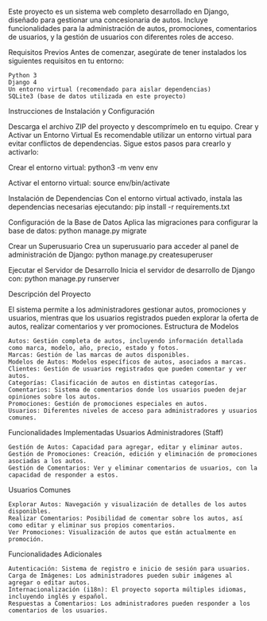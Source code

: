 Este proyecto es un sistema web completo desarrollado en Django, diseñado para gestionar una concesionaria de autos. Incluye funcionalidades para la administración de autos, promociones, comentarios de usuarios, y la gestión de usuarios con diferentes roles de acceso.

Requisitos Previos
Antes de comenzar, asegúrate de tener instalados los siguientes requisitos en tu entorno:

    Python 3
    Django 4
    Un entorno virtual (recomendado para aislar dependencias)
    SQLite3 (base de datos utilizada en este proyecto)

Instrucciones de Instalación y Configuración

Descarga el archivo ZIP del proyecto y descomprímelo en tu equipo.
Crear y Activar un Entorno Virtual
Es recomendable utilizar un entorno virtual para evitar conflictos de dependencias. Sigue estos pasos para crearlo y activarlo:

Crear el entorno virtual:
python3 -m venv env

Activar el entorno virtual:
source env/bin/activate

Instalación de Dependencias
Con el entorno virtual activado, instala las dependencias necesarias ejecutando:
pip install -r requirements.txt

Configuración de la Base de Datos
Aplica las migraciones para configurar la base de datos:
python manage.py migrate

Crear un Superusuario
Crea un superusuario para acceder al panel de administración de Django:
python manage.py createsuperuser

Ejecutar el Servidor de Desarrollo
Inicia el servidor de desarrollo de Django con:
python manage.py runserver




Descripción del Proyecto

El sistema permite a los administradores gestionar autos, promociones y usuarios, mientras que los usuarios registrados pueden explorar la oferta de autos, realizar comentarios y ver promociones.
Estructura de Modelos

    Autos: Gestión completa de autos, incluyendo información detallada como marca, modelo, año, precio, estado y fotos.
    Marcas: Gestión de las marcas de autos disponibles.
    Modelos de Autos: Modelos específicos de autos, asociados a marcas.
    Clientes: Gestión de usuarios registrados que pueden comentar y ver autos.
    Categorías: Clasificación de autos en distintas categorías.
    Comentarios: Sistema de comentarios donde los usuarios pueden dejar opiniones sobre los autos.
    Promociones: Gestión de promociones especiales en autos.
    Usuarios: Diferentes niveles de acceso para administradores y usuarios comunes.

Funcionalidades Implementadas
Usuarios Administradores (Staff)

    Gestión de Autos: Capacidad para agregar, editar y eliminar autos.
    Gestión de Promociones: Creación, edición y eliminación de promociones asociadas a los autos.
    Gestión de Comentarios: Ver y eliminar comentarios de usuarios, con la capacidad de responder a estos.

Usuarios Comunes

    Explorar Autos: Navegación y visualización de detalles de los autos disponibles.
    Realizar Comentarios: Posibilidad de comentar sobre los autos, así como editar y eliminar sus propios comentarios.
    Ver Promociones: Visualización de autos que están actualmente en promoción.

Funcionalidades Adicionales

    Autenticación: Sistema de registro e inicio de sesión para usuarios.
    Carga de Imágenes: Los administradores pueden subir imágenes al agregar o editar autos.
    Internacionalización (i18n): El proyecto soporta múltiples idiomas, incluyendo inglés y español.
    Respuestas a Comentarios: Los administradores pueden responder a los comentarios de los usuarios.
